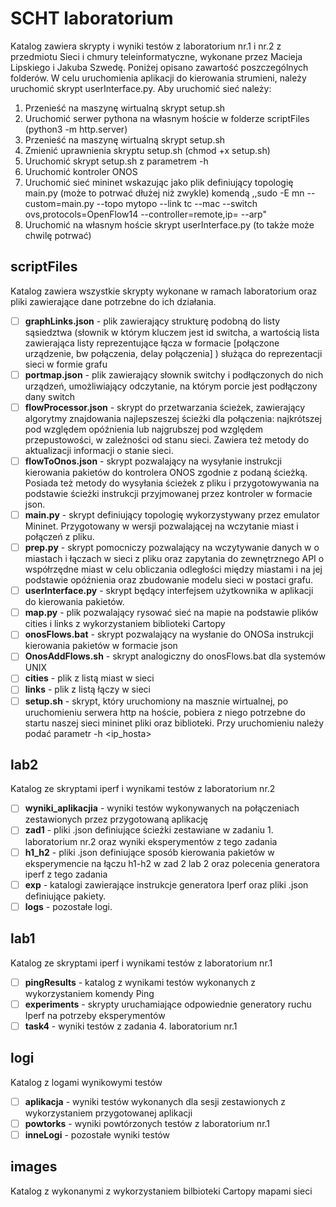 # SCHT laboratorium
Katalog zawiera skrypty i wyniki testów z laboratorium nr.1 i nr.2 z przedmiotu Sieci i chmury teleinformatyczne, wykonane przez Macieja Lipskiego i Jakuba Szwedę.
Poniżej opisano zawartość poszczególnych folderów. W celu uruchomienia aplikacji do kierowania strumieni, należy uruchomić skrypt userInterface.py. Aby uruchomić sieć należy:
1. Przenieść na maszynę wirtualną skrypt setup.sh
2. Uruchomić serwer pythona na własnym hoście w folderze scriptFiles (python3 -m http.server)
3. Przenieść na maszynę wirtualną skrypt setup.sh
4. Zmienić uprawnienia skryptu setup.sh (chmod +x setup.sh)
5. Uruchomić skrypt setup.sh z parametrem -h <ip hosta z serwerem w folderze scriptFile>
6. Uruchomić kontroler ONOS
7. Uruchomić sieć mininet wskazując jako plik definiujący topologię main.py (może to potrwać dłużej niż zwykle)
komendą ,,sudo -E mn --custom=main.py --topo mytopo --link tc --mac --switch ovs,protocols=OpenFlow14 --controller=remote,ip=<IP MASZYNY> --arp"
8. Uruchomić na własnym hoście skrypt userInterface.py (to także może chwilę potrwać)

## scriptFiles
Katalog zawiera wszystkie skrypty wykonane w ramach laboratorium oraz pliki zawierające dane potrzebne do ich działania.

-[ ] **graphLinks.json** - plik zawierający strukturę podobną do listy sąsiedztwa (słownik w którym kluczem jest id switcha, a wartością lista zawierająca listy reprezentujące łącza w formacie [połączone urządzenie, bw połączenia, delay połączenia] ) służąca do reprezentacji sieci w formie grafu
-[ ] **portmap.json** - plik zawierający słownik switchy i podłączonych do nich urządzeń, umożliwiający odczytanie, na którym porcie jest podłączony dany switch
- [ ] **flowProcessor.json** - skrypt do przetwarzania ścieżek, zawierający algorytmy znajdowania najlepszeszej ścieżki dla połączenia: najkrótszej pod względem opóźnienia lub najgrubszej pod względem przepustowości, w zależności od stanu sieci. Zawiera też metody do aktualizacji informacji o stanie sieci.
- [ ] **flowToOnos.json** - skrypt pozwalający na wysyłanie instrukcji kierowania pakietów do kontrolera ONOS zgodnie z podaną ścieżką. Posiada też metody do wysyłania ścieżek z pliku i przygotowywania na podstawie ścieżki instrukcji przyjmowanej przez kontroler w formacie json.
- [ ] **main.py** - skrypt definiujący topologię wykorzystywany przez emulator Mininet. Przygotowany w wersji pozwalającej na wczytanie miast i połączeń z pliku.
- [ ] **prep.py** -  skrypt pomocniczy pozwalający na wczytywanie danych w o miastach i łączach w sieci z pliku oraz zapytania do zewnętrznego API o współrzędne miast w celu obliczania odległości między miastami i na jej podstawie opóźnienia oraz zbudowanie modelu sieci w postaci grafu.
- [ ] **userInterface.py** - skrypt będący interfejsem użytkownika w aplikacji do kierowania pakietów.
- [ ] **map.py** - plik pozwalający rysować sieć na mapie na podstawie plików cities i links z wykorzystaniem biblioteki Cartopy
- [ ] **onosFlows.bat** - skrypt pozwalający na wysłanie do ONOSa instrukcji kierowania pakietów w formacie json
- [ ] **OnosAddFlows.sh** - skrypt analogiczny do onosFlows.bat dla systemów UNIX
- [ ] **cities** - plik z listą miast w sieci
- [ ] **links** - plik z listą łączy w sieci
- [ ] **setup.sh** - skrypt, który uruchomiony na masznie wirtualnej, po uruchomieniu serwera http na hoście, pobiera z niego potrzebne do startu naszej sieci mininet pliki oraz biblioteki. Przy uruchomieniu należy podać parametr -h <ip_hosta>

## lab2
Katalog ze skryptami iperf i wynikami testów z laboratorium nr.2
-[ ] **wyniki_aplikacjia** - wyniki testów wykonywanych na połączeniach zestawionych przez przygotowaną aplikację
- [ ] **zad1** - pliki .json definiujące ścieżki zestawiane w zadaniu 1. laboratorium nr.2 oraz wyniki eksperymentów z tego zadania
- [ ] **h1_h2** - pliki .json definiujące sposób kierowania pakietów w eksperymencie na łączu h1-h2 w zad 2 lab 2 oraz polecenia generatora iperf z tego zadania
- [ ] **exp** - katalogi zawierające instrukcje generatora Iperf oraz pliki .json definiujące pakiety.
- [ ] **logs** - pozostałe logi.

## lab1
Katalog ze skryptami iperf i wynikami testów z laboratorium nr.1
- [ ] **pingResults** -  katalog z wynikami testów wykonanych z wykorzystaniem komendy Ping
- [ ] **experiments** - skrypty uruchamiające odpowiednie generatory ruchu Iperf na potrzeby eksperymentów
- [ ] **task4** - wyniki testów z zadania 4. laboratorium nr.1

## logi
Katalog z logami wynikowymi testów
-[ ] **aplikacja** - wyniki testów wykonanych dla sesji zestawionych z wykorzystaniem przygotowanej aplikacji
- [ ] **powtorks** - wyniki powtórzonych testów z laboratorium nr.1
- [ ] **inneLogi** - pozostałe wyniki testów

## images
Katalog z wykonanymi z wykorzystaniem bilbioteki Cartopy mapami sieci
